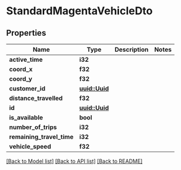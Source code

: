 # StandardMagentaVehicleDto

## Properties

Name | Type | Description | Notes
------------ | ------------- | ------------- | -------------
**active_time** | **i32** |  | 
**coord_x** | **f32** |  | 
**coord_y** | **f32** |  | 
**customer_id** | [**uuid::Uuid**](uuid::Uuid.md) |  | 
**distance_travelled** | **f32** |  | 
**id** | [**uuid::Uuid**](uuid::Uuid.md) |  | 
**is_available** | **bool** |  | 
**number_of_trips** | **i32** |  | 
**remaining_travel_time** | **i32** |  | 
**vehicle_speed** | **f32** |  | 

[[Back to Model list]](../README.md#documentation-for-models) [[Back to API list]](../README.md#documentation-for-api-endpoints) [[Back to README]](../README.md)


